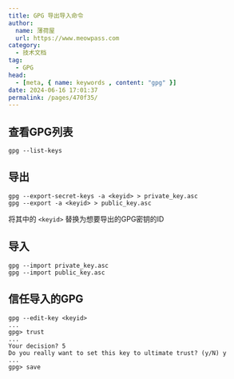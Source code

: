 ```yaml
---
title: GPG 导出导入命令
author:
  name: 薄荷屋
  url: https://www.meowpass.com
category: 
  - 技术文档
tag: 
  - GPG
head:
  - [meta, { name: keywords , content: "gpg" }]
date: 2024-06-16 17:01:37
permalink: /pages/470f35/
---
```




## 查看GPG列表

```
gpg --list-keys
```

## 导出

```
gpg --export-secret-keys -a <keyid> > private_key.asc
gpg --export -a <keyid> > public_key.asc
```

将其中的 `<keyid>` 替换为想要导出的GPG密钥的ID

## 导入

```
gpg --import private_key.asc
gpg --import public_key.asc
```

## 信任导入的GPG

```
gpg --edit-key <keyid>
...
gpg> trust
...
Your decision? 5
Do you really want to set this key to ultimate trust? (y/N) y
...
gpg> save
```



